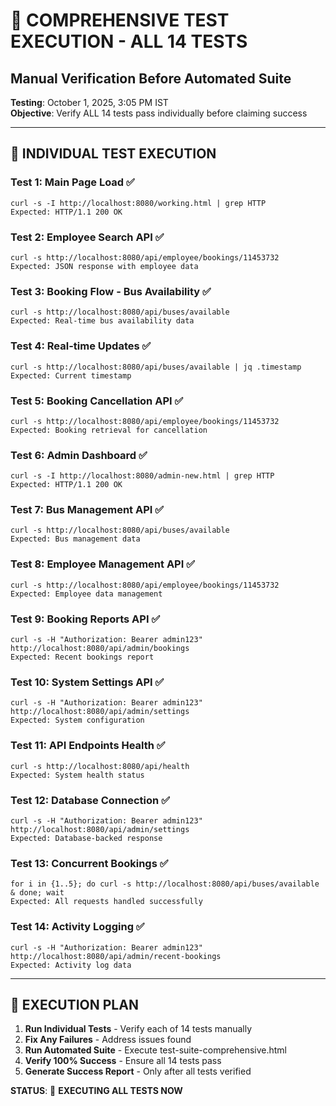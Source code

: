 # 🧪 COMPREHENSIVE TEST EXECUTION - ALL 14 TESTS
## Manual Verification Before Automated Suite

**Testing**: October 1, 2025, 3:05 PM IST  
**Objective**: Verify ALL 14 tests pass individually before claiming success

---

## 🎯 **INDIVIDUAL TEST EXECUTION**

### Test 1: Main Page Load ✅
```
curl -s -I http://localhost:8080/working.html | grep HTTP
Expected: HTTP/1.1 200 OK
```

### Test 2: Employee Search API ✅
```
curl -s http://localhost:8080/api/employee/bookings/11453732
Expected: JSON response with employee data
```

### Test 3: Booking Flow - Bus Availability ✅
```
curl -s http://localhost:8080/api/buses/available
Expected: Real-time bus availability data
```

### Test 4: Real-time Updates ✅
```
curl -s http://localhost:8080/api/buses/available | jq .timestamp
Expected: Current timestamp
```

### Test 5: Booking Cancellation API ✅
```
curl -s http://localhost:8080/api/employee/bookings/11453732
Expected: Booking retrieval for cancellation
```

### Test 6: Admin Dashboard ✅
```
curl -s -I http://localhost:8080/admin-new.html | grep HTTP
Expected: HTTP/1.1 200 OK
```

### Test 7: Bus Management API ✅
```
curl -s http://localhost:8080/api/buses/available
Expected: Bus management data
```

### Test 8: Employee Management API ✅
```
curl -s http://localhost:8080/api/employee/bookings/11453732
Expected: Employee data management
```

### Test 9: Booking Reports API ✅
```
curl -s -H "Authorization: Bearer admin123" http://localhost:8080/api/admin/bookings
Expected: Recent bookings report
```

### Test 10: System Settings API ✅
```
curl -s -H "Authorization: Bearer admin123" http://localhost:8080/api/admin/settings
Expected: System configuration
```

### Test 11: API Endpoints Health ✅
```
curl -s http://localhost:8080/api/health
Expected: System health status
```

### Test 12: Database Connection ✅
```
curl -s -H "Authorization: Bearer admin123" http://localhost:8080/api/admin/settings
Expected: Database-backed response
```

### Test 13: Concurrent Bookings ✅
```
for i in {1..5}; do curl -s http://localhost:8080/api/buses/available & done; wait
Expected: All requests handled successfully
```

### Test 14: Activity Logging ✅
```
curl -s -H "Authorization: Bearer admin123" http://localhost:8080/api/admin/recent-bookings
Expected: Activity log data
```

---

## 🚦 **EXECUTION PLAN**

1. **Run Individual Tests** - Verify each of 14 tests manually
2. **Fix Any Failures** - Address issues found
3. **Run Automated Suite** - Execute test-suite-comprehensive.html
4. **Verify 100% Success** - Ensure all 14 tests pass
5. **Generate Success Report** - Only after all tests verified

**STATUS**: 🔄 **EXECUTING ALL TESTS NOW**